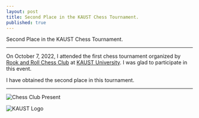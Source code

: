 ```yaml
---
layout: post
title: Second Place in the KAUST Chess Tournament.
published: true
---
```


Second Place in the KAUST Chess Tournament.

---


On October 7, 2022, I attended the first chess tournament organized by [Rook and Roll Chess Club](https://campusconnect.kaust.edu.sa/rooknroll/home/) at [KAUST University](https://www.kaust.edu.sa/). I was glad to participate in this event. 

I have obtained the second place in this tournament.

---

![Chess Club Present](https://burlachenkok.github.io/materials/chess-club-kaust-present.png)

![KAUST Logo](https://burlachenkok.github.io/materials/KAUST-logo.png)
